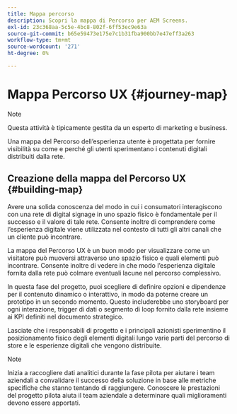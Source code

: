 ```yaml
---
title: Mappa percorso
description: Scopri la mappa di Percorso per AEM Screens.
exl-id: 23c368aa-5c5e-4bc8-802f-6ff53ec9e63a
source-git-commit: b65e59473e175e7c1b31fba900bb7e47eff3a263
workflow-type: tm+mt
source-wordcount: '271'
ht-degree: 0%

---
```


# Mappa Percorso UX {#journey-map}

>[!NOTE]
>
>Questa attività è tipicamente gestita da un esperto di marketing e business.

Una mappa del Percorso dell’esperienza utente è progettata per fornire visibilità su come e perché gli utenti sperimentano i contenuti digitali distribuiti dalla rete.

## Creazione della mappa del Percorso UX {#building-map}

Avere una solida conoscenza del modo in cui i consumatori interagiscono con una rete di digital signage in uno spazio fisico è fondamentale per il successo e il valore di tale rete. Consente inoltre di comprendere come l’esperienza digitale viene utilizzata nel contesto di tutti gli altri canali che un cliente può incontrare.

La mappa del Percorso UX è un buon modo per visualizzare come un visitatore può muoversi attraverso uno spazio fisico e quali elementi può incontrare. Consente inoltre di vedere in che modo l’esperienza digitale fornita dalla rete può colmare eventuali lacune nel percorso complessivo.

In questa fase del progetto, puoi scegliere di definire opzioni e dipendenze per il contenuto dinamico o interattivo, in modo da poterne creare un prototipo in un secondo momento. Questo includerebbe uno storyboard per ogni interazione, trigger di dati o segmento di loop fornito dalla rete insieme ai KPI definiti nel documento strategico.

Lasciate che i responsabili di progetto e i principali azionisti sperimentino il posizionamento fisico degli elementi digitali lungo varie parti del percorso di store e le esperienze digitali che vengono distribuite.

>[!NOTE]
> Inizia a raccogliere dati analitici durante la fase pilota per aiutare i team aziendali a convalidare il successo della soluzione in base alle metriche specifiche che stanno tentando di raggiungere. Conoscere le prestazioni del progetto pilota aiuta il team aziendale a determinare quali miglioramenti devono essere apportati.

